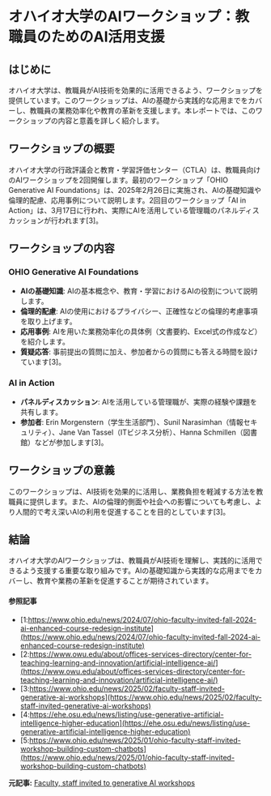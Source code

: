 # オハイオ大学のAIワークショップ：教職員のためのAI活用支援

## はじめに

オハイオ大学は、教職員がAI技術を効果的に活用できるよう、ワークショップを提供しています。このワークショップは、AIの基礎から実践的な応用までをカバーし、教職員の業務効率化や教育の革新を支援します。本レポートでは、このワークショップの内容と意義を詳しく紹介します。

## ワークショップの概要

オハイオ大学の行政評議会と教育・学習評価センター（CTLA）は、教職員向けのAIワークショップを2回開催します。最初のワークショップ「OHIO Generative AI Foundations」は、2025年2月26日に実施され、AIの基礎知識や倫理的配慮、応用事例について説明します。2回目のワークショップ「AI in Action」は、3月17日に行われ、実際にAIを活用している管理職のパネルディスカッションが行われます[3]。

## ワークショップの内容

### OHIO Generative AI Foundations

- **AIの基礎知識**: AIの基本概念や、教育・学習におけるAIの役割について説明します。
- **倫理的配慮**: AIの使用におけるプライバシー、正確性などの倫理的考慮事項を取り上げます。
- **応用事例**: AIを用いた業務効率化の具体例（文書要約、Excel式の作成など）を紹介します。
- **質疑応答**: 事前提出の質問に加え、参加者からの質問にも答える時間を設けています[3]。

### AI in Action

- **パネルディスカッション**: AIを活用している管理職が、実際の経験や課題を共有します。
- **参加者**: Erin Morgenstern（学生生活部門）、Sunil Narasimhan（情報セキュリティ）、Jane Van Tassel（ITビジネス分析）、Hanna Schmillen（図書館）などが参加します[3]。

## ワークショップの意義

このワークショップは、AI技術を効果的に活用し、業務負担を軽減する方法を教職員に提供します。また、AIの倫理的側面や社会への影響についても考慮し、より人間的で考え深いAIの利用を促進することを目的としています[3]。

## 結論

オハイオ大学のAIワークショップは、教職員がAI技術を理解し、実践的に活用できるよう支援する重要な取り組みです。AIの基礎知識から実践的な応用までをカバーし、教育や業務の革新を促進することが期待されています。

#### 参照記事
- [1:https://www.ohio.edu/news/2024/07/ohio-faculty-invited-fall-2024-ai-enhanced-course-redesign-institute](https://www.ohio.edu/news/2024/07/ohio-faculty-invited-fall-2024-ai-enhanced-course-redesign-institute)
- [2:https://www.owu.edu/about/offices-services-directory/center-for-teaching-learning-and-innovation/artificial-intelligence-ai/](https://www.owu.edu/about/offices-services-directory/center-for-teaching-learning-and-innovation/artificial-intelligence-ai/)
- [3:https://www.ohio.edu/news/2025/02/faculty-staff-invited-generative-ai-workshops](https://www.ohio.edu/news/2025/02/faculty-staff-invited-generative-ai-workshops)
- [4:https://ehe.osu.edu/news/listing/use-generative-artificial-intelligence-higher-education](https://ehe.osu.edu/news/listing/use-generative-artificial-intelligence-higher-education)
- [5:https://www.ohio.edu/news/2025/01/ohio-faculty-staff-invited-workshop-building-custom-chatbots](https://www.ohio.edu/news/2025/01/ohio-faculty-staff-invited-workshop-building-custom-chatbots)


**元記事:** [Faculty, staff invited to generative AI workshops](https://www.ohio.edu/news/2025/02/faculty-staff-invited-generative-ai-workshops)